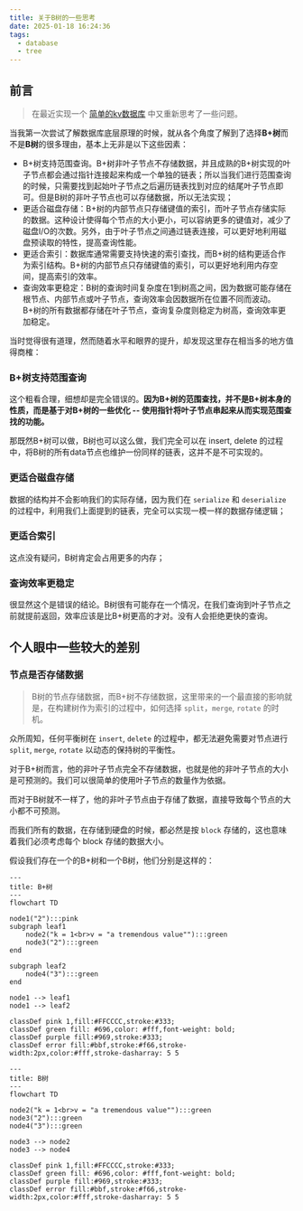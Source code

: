 ```yaml
---
title: 关于B树的一些思考
date: 2025-01-18 16:24:36
tags:
  - database
  - tree
---
```


## 前言

> 在最近实现一个 [简单的kv数据库](https://github.com/0x822a5b87/elephant/tree/main/nosql) 中又重新思考了一些问题。

当我第一次尝试了解数据库底层原理的时候，就从各个角度了解到了选择**B+树**而不是**B树**的很多理由，基本上无非是以下这些因素：

- B+树支持范围查询。B+树非叶子节点不存储数据，并且成熟的B+树实现的叶子节点都会通过指针连接起来构成一个单独的链表；所以当我们进行范围查询的时候，只需要找到起始叶子节点之后遍历链表找到对应的结尾叶子节点即可。但是B树的非叶子节点也可以存储数据，所以无法实现；
- 更适合磁盘存储：B+树的内部节点只存储键值的索引，而叶子节点存储实际的数据。这种设计使得每个节点的大小更小，可以容纳更多的键值对，减少了磁盘I/O的次数。另外，由于叶子节点之间通过链表连接，可以更好地利用磁盘预读取的特性，提高查询性能。
- 更适合索引：数据库通常需要支持快速的索引查找，而B+树的结构更适合作为索引结构。B+树的内部节点只存储键值的索引，可以更好地利用内存空间，提高索引的效率。
- 查询效率更稳定：B树的查询时间复杂度在1到树高之间，因为数据可能存储在根节点、内部节点或叶子节点，查询效率会因数据所在位置不同而波动。B+树的所有数据都存储在叶子节点，查询复杂度则稳定为树高，查询效率更加稳定。

当时觉得很有道理，然而随着水平和眼界的提升，却发现这里存在相当多的地方值得商榷：

### B+树支持范围查询

这个粗看合理，细想却是完全错误的。**因为B+树的范围查找，并不是B+树本身的性质，而是基于对B+树的一些优化 -- 使用指针将叶子节点串起来从而实现范围查找的功能。**

那既然B+树可以做，B树也可以这么做，我们完全可以在 insert, delete 的过程中，将B树的所有data节点也维护一份同样的链表，这并不是不可实现的。

### 更适合磁盘存储

数据的结构并不会影响我们的实际存储，因为我们在 `serialize` 和 `deserialize` 的过程中，利用我们上面提到的链表，完全可以实现一模一样的数据存储逻辑；

### 更适合索引

这点没有疑问，B树肯定会占用更多的内存；

### 查询效率更稳定

很显然这个是错误的结论。B树很有可能存在一个情况，在我们查询到叶子节点之前就提前返回，效率应该是比B+树更高的才对。没有人会拒绝更快的查询。

## 个人眼中一些较大的差别

### 节点是否存储数据

> B树的节点存储数据，而B+树不存储数据，这里带来的一个最直接的影响就是，在构建树作为索引的过程中，如何选择 `split`，`merge`, `rotate` 的时机。

众所周知，任何平衡树在 `insert`, `delete` 的过程中，都无法避免需要对节点进行 `split`, `merge`, `rotate` 以动态的保持树的平衡性。

对于B+树而言，他的非叶子节点完全不存储数据，也就是他的非叶子节点的大小是可预测的。我们可以很简单的使用叶子节点的数量作为依据。

而对于B树就不一样了，他的非叶子节点由于存储了数据，直接导致每个节点的大小都不可预测。

而我们所有的数据，在存储到硬盘的时候，都必然是按 `block` 存储的，这也意味着我们必须考虑每个 block 存储的数据大小。

假设我们存在一个的B+树和一个B树，他们分别是这样的：

```mermaid
---
title: B+树
---
flowchart TD

node1("2"):::pink
subgraph leaf1
    node2("k = 1<br>v = "a tremendous value""):::green
    node3("2"):::green
end

subgraph leaf2
    node4("3"):::green
end

node1 --> leaf1
node1 --> leaf2

classDef pink 1,fill:#FFCCCC,stroke:#333;
classDef green fill: #696,color: #fff,font-weight: bold;
classDef purple fill:#969,stroke:#333;
classDef error fill:#bbf,stroke:#f66,stroke-width:2px,color:#fff,stroke-dasharray: 5 5
```

```mermaid
---
title: B树
---
flowchart TD

node2("k = 1<br>v = "a tremendous value""):::green
node3("2"):::green
node4("3"):::green

node3 --> node2
node3 --> node4

classDef pink 1,fill:#FFCCCC,stroke:#333;
classDef green fill: #696,color: #fff,font-weight: bold;
classDef purple fill:#969,stroke:#333;
classDef error fill:#bbf,stroke:#f66,stroke-width:2px,color:#fff,stroke-dasharray: 5 5
```